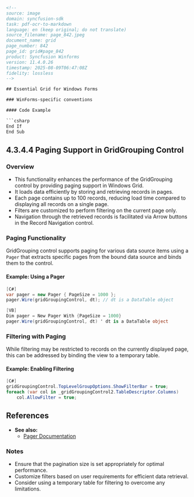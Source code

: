 ```html
<!-- 
source: image
domain: syncfusion-sdk
task: pdf-ocr-to-markdown
language: en (keep original; do not translate)
source_filename: page_842.jpeg
document_name: grid
page_number: 842
page_id: grid#page_842
product: Syncfusion Winforms
version: 11.4.0.26
timestamp: 2025-08-09T06:47:08Z
fidelity: lossless
-->

## Essential Grid for Windows Forms

### WinForms-specific conventions

#### Code Example

```csharp
End If
End Sub
```

## 4.3.4.4 Paging Support in GridGrouping Control

### Overview

- This functionality enhances the performance of the GridGrouping control by providing paging support in Windows Grid.
- It loads data efficiently by storing and retrieving records in pages.
- Each page contains up to 100 records, reducing load time compared to displaying all records on a single page.
- Filters are customized to perform filtering on the current page only.
- Navigation through the retrieved records is facilitated via Arrow buttons in the Record Navigation control.

### Paging Functionality

GridGrouping control supports paging for various data source items using a `Pager` that extracts specific pages from the bound data source and binds them to the control.

#### Example: Using a Pager

```csharp
[C#]
var pager = new Pager { PageSize = 1000 };
pager.Wire(gridGroupingControl, dt); // dt is a DataTable object

[VB]
Dim pager = New Pager With {PageSize = 1000}
pager.Wire(gridGroupingControl, dt) ' dt is a DataTable object
```

### Filtering with Paging

While filtering may be restricted to records on the currently displayed page, this can be addressed by binding the view to a temporary table.

#### Example: Enabling Filtering

```csharp
[C#]
gridGroupingControl.TopLevelGroupOptions.ShowFilterBar = true;
foreach (var col in _gridGroupingControl2.TableDescriptor.Columns)
    col.AllowFilter = true;
```

## References

- **See also:**
  - [Pager Documentation](https://www.syncfusion.com/documentation/windowsforms/pager)

### Notes

- Ensure that the pagination size is set appropriately for optimal performance.
- Customize filters based on user requirements for efficient data retrieval.
- Consider using a temporary table for filtering to overcome any limitations.

<!-- tags: [windowsforms, gridgroupingcontrol, paging, filtering, syncfusion, version:11.4.0.26] keywords: [GridGrouping, Pager, Filtering, Load Time, Temporary Table, Arrow Buttons, DataTable, Performance, Page Size] -->
```